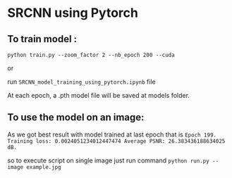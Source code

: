 # SRCNN using Pytorch

## To train model :
`python train.py --zoom_factor 2 --nb_epoch 200 --cuda`

or 

run `SRCNN_model_training_using_pytorch.ipynb` file

At each epoch, a .pth model file will be saved at models folder.


## To use the model on an image: 

As we got best result with model trained at last epoch that is
`Epoch 199. Training loss: 0.0024051234012447474
Average PSNR: 26.383436188634025 dB.
`

so to execute script on single image just run command
`python run.py --image example.jpg `



